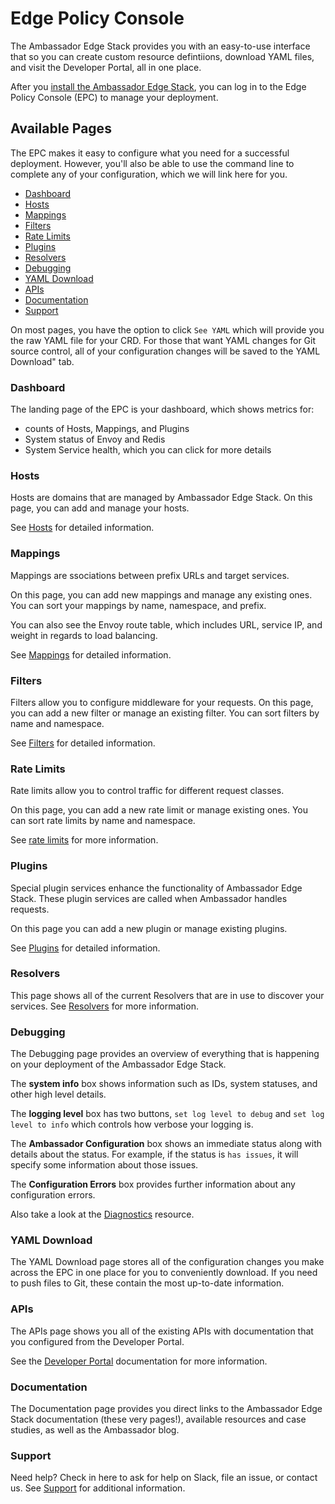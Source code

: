# Edge Policy Console

The Ambassador Edge Stack provides you with an easy-to-use interface that so you can create custom resource defintiions, download YAML files, and visit the Developer Portal, all in one place. 

After you [install the Ambassador Edge Stack](/user-guide/install), you can log in to the Edge Policy Console (EPC) to manage your deployment.

## Available Pages

The EPC makes it easy to configure what you need for a successful deployment. However, you'll also be able to use the command line to complete any of your configuration, which we will link here for you.

* [Dashboard](/about/edge-policy-console#dashboard)
* [Hosts](/about/edge-policy-console#hosts)
* [Mappings](/about/edge-policy-console#mappings)
* [Filters](/about/edge-policy-console#filters)
* [Rate Limits](/about/edge-policy-console#rate-limits)
* [Plugins](/about/edge-policy-console#plugins)
* [Resolvers](/about/edge-policy-console#resolvers)
* [Debugging](/about/edge-policy-console#debugging)
* [YAML Download](/about/edge-policy-console#yaml-download)
* [APIs](/about/edge-policy-console#apis)
* [Documentation](/about/edge-policy-console#documentation)
* [Support](/about/edge-policy-console#support)

On most pages, you have the option to click `See YAML` which will provide you the raw YAML file for your CRD. For those that want YAML changes for Git source control, all of your configuration changes will be saved to the YAML Download" tab.

### Dashboard

The landing page of the EPC is your dashboard, which shows metrics for:

* counts of Hosts, Mappings, and Plugins
* System status of Envoy and Redis
* System Service health, which you can click for more details

### Hosts

Hosts are domains that are managed by Ambassador Edge Stack. On this page, you can add and manage your hosts.

See [Hosts](/reference/host) for detailed information.

### Mappings

Mappings are ssociations between prefix URLs and target services.

On this page, you can add new mappings and manage any existing ones. You can sort your mappings by name, namespace, and prefix.

You can also see the Envoy route table, which includes URL, service IP, and weight in regards to load balancing.

See [Mappings](/reference/mappings) for detailed information.

### Filters

Filters allow you to configure middleware for your requests. On this page, you can add a new filter or manage an existing filter. You can sort filters by name and namespace.

See [Filters](/reference/filter-reference) for detailed information.

### Rate Limits

Rate limits allow you to control traffic for different request classes.

On this page, you can add a new rate limit or manage existing ones. You can sort rate limits by name and namespace.

See [rate limits](/reference/rate-limits) for more information.

### Plugins

Special plugin services enhance the functionality of Ambassador Edge Stack. These plugin services are called when Ambassador handles requests.

On this page you can add a new plugin or manage existing plugins.

See [Plugins](/reference/services/services/) for detailed information.

### Resolvers

This page shows all of the current Resolvers that are in use to discover your services. See [Resolvers](/reference/core/resolvers) for more information.

### Debugging

The Debugging page provides an overview of everything that is happening on your deployment of the Ambassador Edge Stack.

The **system info** box shows information such as IDs, system statuses, and other high level details.

The **logging level** box has two buttons, `set log level to debug` and `set log level to info` which controls how verbose your logging is.

<!--
To see the logs, follow [these instructions](/reference/debugging/#a-namelogsagetting-access-to-the-ambassador-logs).
-->

The **Ambassador Configuration** box shows an immediate status along with details about the status. For example, if the status is `has issues`, it will specify some information about those issues.

The **Configuration Errors** box provides further information about any configuration errors.

<!--
See [Debugging](/reference/debugging) for more information.
-->
Also take a look at the [Diagnostics](/reference/diagnostics/) resource.

### YAML Download

The YAML Download page stores all of the configuration changes you make across the EPC in one place for you to conveniently download. If you need to push files to Git, these contain the most up-to-date information.

### APIs

The APIs page shows you all of the existing APIs with documentation that you configured from the Developer Portal.

See the [Developer Portal](/reference/dev-portal) documentation for more information.

### Documentation

The Documentation page provides you direct links to the Ambassador Edge Stack documentation (these very pages!), available resources and case studies, as well as the Ambassador blog.

### Support

Need help? Check in here to ask for help on Slack, file an issue, or contact us. See [Support](/about/support) for additional information.
